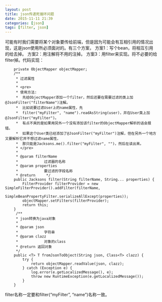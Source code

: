 ```yaml
---
layout: post
title: json传递死循环问题
date: 2015-11-11 21:39
categories: [json]
tags: [filter, json]
---
```

可能有时我们需要将某个对象要传给前端，但是因为可能会有互相引用的情况出现，这是json使用所必须面对的。有三个方案，
方案1：写个bean，将相互引用的给去掉。
方案2：用注解将不用的注掉。
方案3：用filter来实现。将不必要的给filter掉。代码实现：
	
	    private ObjectMapper objectMapper;
	    /**
	     * 过滤属性
	     * 
	     * <pre>
	     * 使用方法:
	     *  先给ObjectMapper添加一个filter，然后还要在需要过滤的类上加@JsonFilter("filterName")注解。
	     *  比如说要过滤User上的name属性，先
	     *  filter("myFilter", "name").readAsString(user)，并在User类上加@JsonFilter("myFilter")。
	     *  有点不爽的是如果用另外一个没有添加该filter的ObjectMapper解析的话会报错。 
	     *  如果这个User类已经添加了@JsonFilter("myFilter")注解，但在另外一个地方又要解析它并不想过滤name属性，
	     *  那只能是Jacksons.me().filter("myFilter", "")，然后在读出来。
	     * </pre>
	     * 
	     * @param filterName
	     *            过滤器的名称
	     * @param properties
	     *            要过滤的字段名称
	     * @return     */
	    public Jacksons filter(String filterName, String... properties) {
	        FilterProvider filterProvider = new SimpleFilterProvider().addFilter(filterName,
	                SimpleBeanPropertyFilter.serializeAllExcept(properties));
	        objectMapper.setFilters(filterProvider);
	        return this;
	    }
	     /**
	     * json转换为java对象
	     * 
	     * @param json
	     *            字符串
	     * @param clazz
	     *            对象的class
	     * @return 返回对象
	     */
	    public <T> T fromJsonToObject(String json, Class<T> clazz) {
	        try {
	            return objectMapper.readValue(json, clazz);
	        } catch (Exception e) {
	            log.error(e.getLocalizedMessage(), e);
	            throw new RuntimeException(e.getLocalizedMessage());
	        }
	    }
	
filter名称一定要和filter(“myFilter”, “name”)名称一致。
